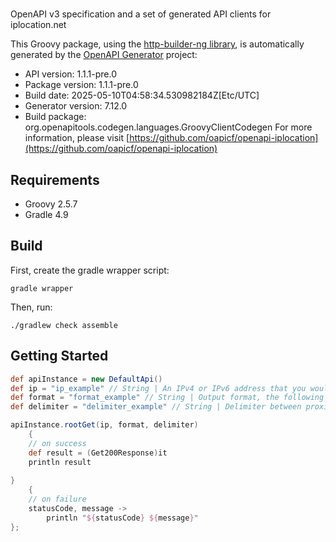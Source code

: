 # 

OpenAPI v3 specification and a set of generated API clients for iplocation.net

This Groovy package, using the [http-builder-ng library](https://http-builder-ng.github.io/http-builder-ng/), is automatically generated by the [OpenAPI Generator](https://openapi-generator.tech) project:

- API version: 1.1.1-pre.0
- Package version: 1.1.1-pre.0
- Build date: 2025-05-10T04:58:34.530982184Z[Etc/UTC]
- Generator version: 7.12.0
- Build package: org.openapitools.codegen.languages.GroovyClientCodegen
For more information, please visit [https://github.com/oapicf/openapi-iplocation](https://github.com/oapicf/openapi-iplocation)

## Requirements

* Groovy 2.5.7
* Gradle 4.9

## Build

First, create the gradle wrapper script:

```
gradle wrapper
```

Then, run:

```
./gradlew check assemble
```

## Getting Started


```groovy
def apiInstance = new DefaultApi()
def ip = "ip_example" // String | An IPv4 or IPv6 address that you would like to lookup.
def format = "format_example" // String | Output format, the following formats are supported: plain xml json jsonp php csv serialized
def delimiter = "delimiter_example" // String | Delimiter between proxies. Can be used only with format plain. The following types are supported: 1 for \"\\n\", 2 for \"<br>\".

apiInstance.rootGet(ip, format, delimiter)
    {
    // on success
    def result = (Get200Response)it
    println result
    
}
    {
    // on failure
    statusCode, message ->
        println "${statusCode} ${message}"
};
```

